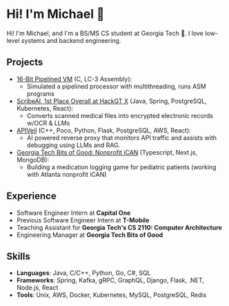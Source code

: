 # Hi! I'm Michael 👋

Hi! I'm Michael, and I'm a BS/MS CS student at Georgia Tech 🐝. I love low-level systems and backend engineering.

## Projects
- [16-Bit Pipelined VM](https://github.com/michaelhyi/pipelined-vm) (C, LC-3 Assembly):
	- Simulated a pipelined processor with multithreading, runs ASM programs
- [ScribeAI, 1st Place Overall at HackGT X](https://github.com/michaelhyi/scribeai) (Java, Spring, PostgreSQL, Kubernetes, React):
	- Converts scanned medical files into encrypted electronic records w/OCR & LLMs
- [APIVeil](https://github.com/michaelhyi/apiveil) (C++, Poco, Python, Flask, PostgreSQL, AWS, React):
	- AI powered reverse proxy that monitors API traffic and assists with debugging using LLMs and RAG.
- [Georgia Tech Bits of Good: Nonprofit iCAN](https://github.com/GTBitsofGood/ican) (Typescript, Next.js, MongoDB):
	- Building a medication logging game for pediatric patients (working with Atlanta nonprofit iCAN)

## Experience

- Software Engineer Intern at **Capital One** 
- Previous Software Engineer Intern at **T-Mobile**
- Teaching Assistant for **Georgia Tech's CS 2110: Computer Architecture**
- Engineering Manager at **Georgia Tech Bits of Good**

## Skills
- **Languages**: Java, C/C++, Python, Go, C#, SQL
- **Frameworks**: Spring, Kafka, gRPC, GraphQL, Django, Flask, .NET, Node.js, React
- **Tools**: Unix, AWS, Docker, Kubernetes, MySQL, PostgreSQL, Redis


